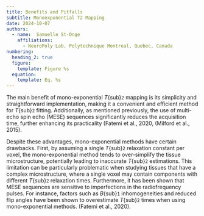 ```yaml
---
title: Benefits and Pitfalls
subtitle: Monoexponential T2 Mapping
date: 2024-10-07
authors:
  - name:  Samuelle St-Onge
    affiliations:
      - NeuroPoly Lab, Polytechnique Montreal, Quebec, Canada
numbering:
  heading_2: true
  figure:
    template: Figure %s
  equation:
    template: Eq. %s
---
```


The main benefit of mono-exponential _T_{sub}`2` mapping is its simplicity and straightforward implementation, making it a convenient and efficient method for _T_{sub}`2` fitting. Additionally, as mentioned previously, the use of multi-echo spin echo (MESE) sequences significantly reduces the acquisition time, further enhancing its practicality (Fatemi et al., 2020, (Milford et al., 2015). 

Despite these advantages, mono-exponential methods have certain drawbacks. First, by assuming a single _T_{sub}`2` relaxation constant per voxel, the mono-exponential method tends to over-simplify the tissue microstructure, potentially leading to inaccurate _T_{sub}`2` estimations. This limitation can be particularly problematic when studying tissues that have a complex microstructure, where a single voxel may contain components with different _T_{sub}`2` relaxation times. Furthermore, it has been shown that MESE sequences are sensitive to imperfections in the radiofrequency pulses. For instance, factors such as _B_{sub}`1` inhomogeneities and reduced flip angles have been shown to overestimate _T_{sub}`2` times when using mono-exponential methods. (Fatemi et al., 2020). 